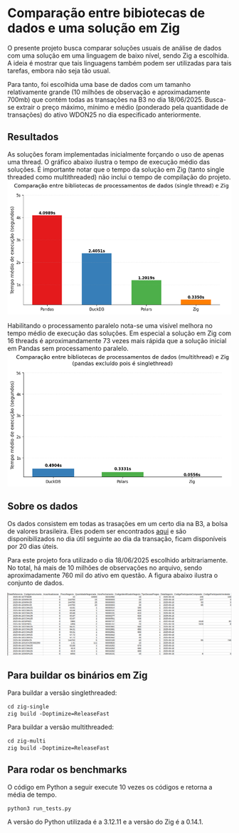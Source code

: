 # Comparação entre bibiotecas de dados e uma solução em Zig

O presente projeto busca comparar soluções usuais de análise de dados com uma solução em uma linguagem de baixo nível, sendo Zig a escolhida. A ideia é mostrar que tais linguagens também podem ser utilizadas para tais tarefas, embora não seja tão usual. 


Para tanto, foi escolhida uma base de dados com um tamanho relativamente grande (10 milhões de observação e aproximadamente 700mb) que contém todas as transações na B3 no dia 18/06/2025. Busca-se extrair o preço máximo, mínimo e médio (ponderado pela quantidade de transações) do ativo WDON25 no dia especificado anteriormente.

## Resultados

As soluções foram implementadas inicialmente forçando o uso de apenas uma thread. O gráfico abaixo ilustra o tempo de execução médio das soluções. É importante notar que o tempo da solução em Zig (tanto single threaded como multithreaded) não inclui o tempo de compilação do projeto.
![screenshot](docs/single.png)

Habilitando o processamento paralelo nota-se uma visível melhora no tempo médio de execução das soluções. Em especial a solução em Zig com 16 threads é aproximandamente 73 vezes mais rápida que a solução inicial em Pandas sem processamento paralelo.
![screenshot](docs/multi.png)

## Sobre os dados

Os dados consistem em todas as trasações em um certo dia na B3, a bolsa de valores brasileira. Eles podem ser encontrados
[aqui](https://www.b3.com.br/pt_br/market-data-e-indices/servicos-de-dados/market-data/cotacoes/cotacoes/) e são disponibilizados no dia útil seguinte ao dia da transação, ficam disponíveis por 20 dias úteis.


Para este projeto fora utilizado o dia 18/06/2025 escolhido arbitrariamente. No total, há mais de 10 milhões de observações no arquivo, sendo aproximadamente 760 mil do ativo em questão. A figura abaixo ilustra o conjunto de dados.

![screenshot](docs/sample_data.png)



## Para buildar os binários em Zig

Para buildar a versão singlethreaded:
```
cd zig-single
zig build -Doptimize=ReleaseFast
```
Para buildar a versão multithreaded:
```
cd zig-multi
zig build -Doptimize=ReleaseFast
```

## Para rodar os benchmarks

O código em Python a seguir execute 10 vezes os códigos e retorna a média de tempo.

```bash
python3 run_tests.py
```

A versão do Python utilizada é a 3.12.11 e a versão do Zig é a 0.14.1.
